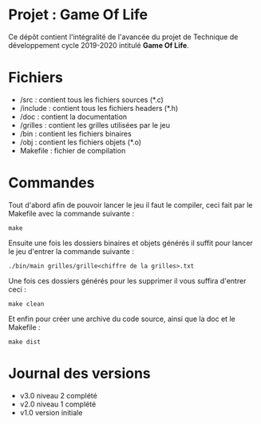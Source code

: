 # Projet : Game Of Life

Ce dépôt contient l'intégralité de l'avancée du projet de Technique de développement cycle 2019-2020 intitulé **Game Of Life**.


# Fichiers

 - /src :			contient tous les fichiers sources (*.c)
 - /include :	contient tous les fichiers headers (*.h)
 - /doc :		contient la documentation
 - /grilles :	contient les grilles utilisées par le jeu
 - /bin :		contient les fichiers binaires
 - /obj	 : 		contient les fichiers objets (*.o)
 - Makefile : fichier de compilation

# Commandes

Tout d'abord afin de pouvoir lancer le jeu il faut le compiler, ceci fait par le Makefile avec la commande suivante : 

    make

Ensuite une fois les dossiers binaires et objets générés il suffit pour lancer le jeu d'entrer la commande suivante :

    ./bin/main grilles/grille<chiffre de la grilles>.txt

Une fois ces dossiers générés pour les supprimer il vous suffira d'entrer ceci :

    make clean

Et enfin pour créer une archive du code source, ainsi que la doc et le Makefile :

    make dist

# Journal des versions

 - v3.0 niveau 2 complété
 - v2.0 niveau 1 complété
 - v1.0 version initiale
